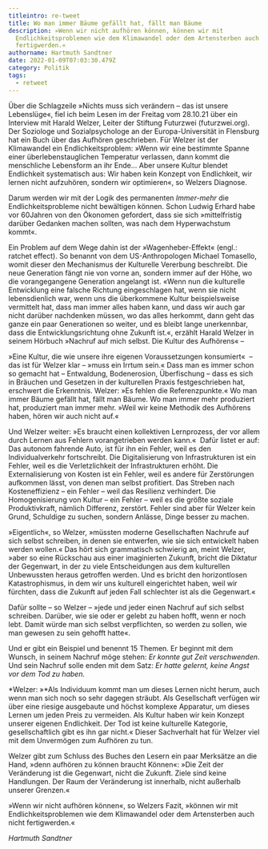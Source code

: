 ```yaml
---
titleintro: re-tweet
title: Wo man immer Bäume gefällt hat, fällt man Bäume
description: »Wenn wir nicht aufhören können, können wir mit
  Endlichkeitsproblemen wie dem Klimawandel oder dem Artensterben auch nicht
  fertigwerden.«
authorname: Hartmuth Sandtner
date: 2022-01-09T07:03:30.479Z
category: Politik
tags:
  - retweet
---
```

Über die Schlagzeile »Nichts muss sich verändern – das ist unsere Lebenslüge«, fiel ich beim Lesen im der Freitag vom 28.10.21 über ein Interview mit Harald Welzer, Leiter der Stiftung Futurzwei (futurzwei.org). Der Soziologe und Sozialpsychologe an der Europa-Universität in Flensburg hat ein Buch über das Aufhören geschrieben. Für Welzer ist der Klimawandel ein Endlichkeitsproblem: »Wenn wir eine bestimmte Spanne einer überlebenstauglichen Temperatur verlassen, dann kommt die menschliche Lebensform an ihr Ende… Aber unsere Kultur blendet Endlichkeit systematisch aus: Wir haben kein Konzept von Endlichkeit, wir lernen nicht aufzuhören, sondern wir optimieren«, so Welzers Diagnose. 

Darum werden wir mit der Logik des permanenten *Immer-mehr* die Endlichkeitsprobleme nicht bewältigen können. Schon Ludwig Erhard habe vor 60Jahren von den Ökonomen gefordert, dass sie sich »mittelfristig darüber Gedanken machen sollten, was nach dem Hyperwachstum kommt«. 

Ein Problem auf dem Wege dahin ist der »Wagenheber-Effekt« (engl.: ratchet effect). So benannt von dem US-Anthropologen Michael Tomasello, womit dieser den Mechanismus der Kulturelle Vererbung beschreibt. Die neue Generation fängt nie von vorne an, sondern immer auf der Höhe, wo die vorangegangene Generation angelangt ist. «Wenn nun die kulturelle Entwicklung eine falsche Richtung eingeschlagen hat, wenn sie nicht lebensdienlich war, wenn uns die überkommene Kultur beispielsweise vermittelt hat, dass man immer alles haben kann, und dass wir auch gar nicht darüber nachdenken müssen, wo das alles herkommt, dann geht das ganze ein paar Generationen so weiter, und es bleibt lange unerkennbar, dass die Entwicklungsrichtung ohne Zukunft ist.«, erzählt Harald Welzer in seinem Hörbuch »Nachruf auf mich selbst. Die Kultur des Aufhörens« –  

»Eine Kultur, die wie unsere ihre eigenen Voraussetzungen konsumiert«  – das ist für Welzer klar – »muss ein Irrtum sein.« Dass man es immer schon so gemacht hat – Entwaldung, Bodenerosion, Überfischung – dass es sich in Bräuchen und Gesetzen in der kulturellen Praxis festgeschrieben hat, erschwert die Erkenntnis. Welzer: »Es fehlen die Referenzpunkte.« Wo man immer Bäume gefällt hat, fällt man Bäume. Wo man immer mehr produziert hat, produziert man immer mehr. »Weil wir keine Methodik des Aufhörens haben, hören wir auch nicht auf.«

Und Welzer weiter: »Es braucht einen kollektiven Lernprozess, der vor allem durch Lernen aus Fehlern vorangetrieben werden kann.«  Dafür listet er auf: Das autonom fahrende Auto, ist für ihn ein Fehler, weil es den Individualverkehr fortschreibt. Die Digitalisierung von Infrastrukturen ist ein Fehler, weil es die Verletzlichkeit der Infrastrukturen erhöht. Die Externalisierung von Kosten ist ein Fehler, weil es andere für Zerstörungen aufkommen lässt, von denen man selbst profitiert. Das Streben nach Kosteneffizienz – ein Fehler – weil das Resilienz verhindert. Die Homogenisierung von Kultur – ein Fehler – weil es die größte soziale Produktivkraft, nämlich Differenz, zerstört. Fehler sind aber für Welzer kein Grund, Schuldige zu suchen, sondern Anlässe, Dinge besser zu machen.

»Eigentlich«, so Welzer, »müssten moderne Gesellschaften Nachrufe auf sich selbst schreiben, in denen sie entwerfen, wie sie sich entwickelt haben werden wollen.« Das hört sich grammatisch schwierig an, meint Welzer, »aber so eine Rückschau aus einer imaginierten Zukunft, bricht die Diktatur der Gegenwart, in der zu viele Entscheidungen aus dem kulturellen Unbewussten heraus getroffen werden. Und es bricht den horizontlosen Katastrophismus, in dem wir uns kulturell eingerichtet haben, weil wir fürchten, dass die Zukunft auf jeden Fall schlechter ist als die Gegenwart.« 

Dafür sollte – so Welzer – »jede und jeder einen Nachruf auf sich selbst schreiben. Darüber, wie sie oder er gelebt zu haben hofft, wenn er noch lebt. Damit würde man sich selbst verpflichten, so werden zu sollen, wie man gewesen zu sein gehofft hatte«.

Und er gibt ein Beispiel und benennt 15 Themen. Er beginnt mit dem Wunsch, in seinem Nachruf möge stehen: *Er konnte gut Zeit verschwenden*. Und sein Nachruf solle enden mit dem Satz: *Er hatte gelernt, keine Angst vor dem Tod zu haben.*

*Welzer: »*Als Individuum kommt man um dieses Lernen nicht herum, auch wenn man sich noch so sehr dagegen sträubt. Als Gesellschaft verfügen wir über eine riesige ausgebaute und höchst komplexe Apparatur, um dieses Lernen um jeden Preis zu vermeiden. Als Kultur haben wir kein Konzept unserer eigenen Endlichkeit. Der Tod ist keine kulturelle Kategorie, gesellschaftlich gibt es ihn gar nicht.« Dieser Sachverhalt hat für Welzer viel mit dem Unvermögen zum Aufhören zu tun.

Welzer gibt zum Schluss des Buches den Lesern ein paar Merksätze an die Hand, »denn aufhören zu können braucht Können«: »Die Zeit der Veränderung ist die Gegenwart, nicht die Zukunft. Ziele sind keine Handlungen. Der Raum der Veränderung ist innerhalb, nicht außerhalb unserer Grenzen.«

»Wenn wir nicht aufhören können«, so Welzers Fazit, »können wir mit Endlichkeitsproblemen wie dem Klimawandel oder dem Artensterben auch nicht fertigwerden.«  

*Hartmuth Sandtner*